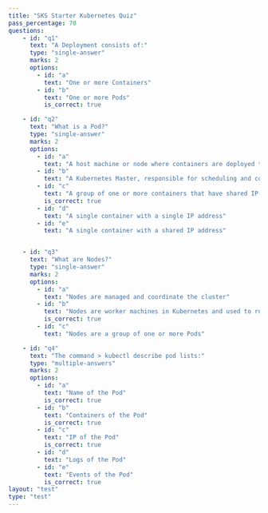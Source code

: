```yaml
---
title: "SKS Starter Kubernetes Quiz"
pass_percentage: 70
questions:
    - id: "q1"
      text: "A Deployment consists of:"
      type: "single-answer"
      marks: 2
      options:
        - id: "a"
          text: "One or more Containers"
        - id: "b"
          text: "One or more Pods"
          is_correct: true

    - id: "q2"
      text: "What is a Pod?"
      type: "single-answer"
      marks: 2
      options:
        - id: "a"
          text: "A host machine or node where containers are deployed that have shared IP addresses"
        - id: "b"
          text: "A Kubernetes Master, responsible for scheduling and coordinating application containers"
        - id: "c"
          text: "A group of one or more containers that have shared IP addresses"
          is_correct: true
        - id: "d"
          text: "A single container with a single IP address"
        - id: "e"
          text: "A single container with a shared IP address"


    - id: "q3"
      text: "What are Nodes?"
      type: "single-answer"
      marks: 2
      options:
        - id: "a"
          text: "Nodes are managed and coordinate the cluster"
        - id: "b"
          text: "Nodes are worker machines in Kubernetes and used to run Pods"
          is_correct: true
        - id: "c"
          text: "Nodes are a group of one or more Pods"

    - id: "q4"
      text: "The command > kubectl describe pod lists:"
      type: "multiple-answers"
      marks: 2
      options:
        - id: "a"
          text: "Name of the Pod"
          is_correct: true
        - id: "b"
          text: "Containers of the Pod"
          is_correct: true
        - id: "c"
          text: "IP of the Pod"
          is_correct: true
        - id: "d"
          text: "Logs of the Pod"
        - id: "e"
          text: "Events of the Pod"
          is_correct: true
layout: "test"
type: "test"
---
```

